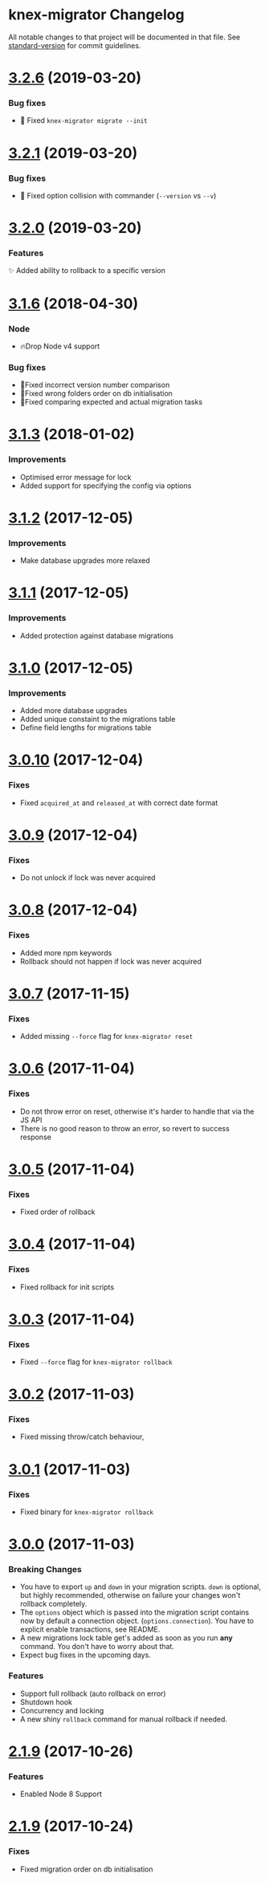 # knex-migrator Changelog

All notable changes to that project will be documented in that file. See [standard-version](https://github.com/conventional-changelog/standard-version) for commit guidelines.

<a name="3.2.6"></a>
# [3.2.6](https://github.com/TryGhost/Ghost-CLI/compare/3.2.5...v3.2.6) (2019-03-20)

### Bug fixes

- 🐛 Fixed `knex-migrator migrate --init` 

<a name="3.2.1"></a>
# [3.2.1](https://github.com/TryGhost/Ghost-CLI/compare/3.2.0...v3.2.1) (2019-03-20)

### Bug fixes

- 🐛 Fixed option collision with commander (`--version` vs `--v`) 

<a name="3.2.0"></a>
# [3.2.0](https://github.com/TryGhost/Ghost-CLI/compare/3.1.8...v3.2.0) (2019-03-20)

### Features

✨ Added ability to rollback to a specific version 


<a name="3.1.6"></a>
# [3.1.6](https://github.com/TryGhost/Ghost-CLI/compare/3.1.5...v3.1.6) (2018-04-30)

### Node
* 🔥Drop Node v4 support

### Bug fixes

* 🐛Fixed incorrect version number comparison
* 🐛Fixed wrong folders order on db initialisation 
* 🐛Fixed comparing expected and actual migration tasks 

<a name="3.1.3"></a>
# [3.1.3](https://github.com/TryGhost/Ghost-CLI/compare/3.1.2...v3.1.3) (2018-01-02)

### Improvements

* Optimised error message for lock
* Added support for specifying the config via options

<a name="3.1.2"></a>
# [3.1.2](https://github.com/TryGhost/Ghost-CLI/compare/3.1.1...v3.1.2) (2017-12-05)

### Improvements

* Make database upgrades more relaxed

<a name="3.1.1"></a>
# [3.1.1](https://github.com/TryGhost/Ghost-CLI/compare/3.1.0...v3.1.1) (2017-12-05)

### Improvements

* Added protection against database migrations

<a name="3.1.0"></a>
# [3.1.0](https://github.com/TryGhost/Ghost-CLI/compare/3.0.10...v3.1.0) (2017-12-05)

### Improvements

* Added more database upgrades
* Added unique constaint to the migrations table
* Define field lengths for migrations table

<a name="3.0.10"></a>
# [3.0.10](https://github.com/TryGhost/Ghost-CLI/compare/3.0.9...v3.0.10) (2017-12-04)

### Fixes

* Fixed `acquired_at` and `released_at` with correct date format

<a name="3.0.9"></a>
# [3.0.9](https://github.com/TryGhost/Ghost-CLI/compare/3.0.8...v3.0.9) (2017-12-04)

### Fixes

* Do not unlock if lock was never acquired

<a name="3.0.8"></a>
# [3.0.8](https://github.com/TryGhost/Ghost-CLI/compare/3.0.7...v3.0.8) (2017-12-04)

### Fixes

* Added more npm keywords
* Rollback should not happen if lock was never acquired

<a name="3.0.7"></a>
# [3.0.7](https://github.com/TryGhost/Ghost-CLI/compare/3.0.6...v3.0.7) (2017-11-15)

### Fixes

* Added missing `--force` flag for `knex-migrator reset`

<a name="3.0.6"></a>
# [3.0.6](https://github.com/TryGhost/Ghost-CLI/compare/3.0.5...v3.0.6) (2017-11-04)

### Fixes

* Do not throw error on reset, otherwise it's harder to handle that via the JS API
* There is no good reason to throw an error, so revert to success response

<a name="3.0.5"></a>
# [3.0.5](https://github.com/TryGhost/Ghost-CLI/compare/3.0.4...v3.0.5) (2017-11-04)

### Fixes

* Fixed order of rollback

<a name="3.0.4"></a>
# [3.0.4](https://github.com/TryGhost/Ghost-CLI/compare/3.0.3...v3.0.4) (2017-11-04)

### Fixes

* Fixed rollback for init scripts

<a name="3.0.3"></a>
# [3.0.3](https://github.com/TryGhost/Ghost-CLI/compare/3.0.2...v3.0.3) (2017-11-04)

### Fixes

* Fixed `--force` flag for `knex-migrator rollback`

<a name="3.0.2"></a>
# [3.0.2](https://github.com/TryGhost/Ghost-CLI/compare/3.0.1...v3.0.2) (2017-11-03)

### Fixes

* Fixed missing throw/catch behaviour,

<a name="3.0.1"></a>
# [3.0.1](https://github.com/TryGhost/Ghost-CLI/compare/3.0.0...v3.0.1) (2017-11-03)

### Fixes

* Fixed binary for `knex-migrator rollback`

<a name="3.0.0"></a>
# [3.0.0](https://github.com/TryGhost/Ghost-CLI/compare/2.1.9...v3.0.0) (2017-11-03)


### Breaking Changes
* You have to export `up` and `down` in your migration scripts. `down` is optional, but highly recommended, otherwise on failure your changes won't rollback completely.
* The `options` object which is passed into the migration script contains now by default a connection object. (`options.connection`). You have to explicit enable transactions, see README.
* A new migrations lock table get's added as soon as you run **any** command. You don't have to worry about that.
* Expect bug fixes in the upcoming days.

### Features

* Support full rollback (auto rollback on error)
* Shutdown hook
* Concurrency and locking
* A new shiny `rollback` command for manual rollback if needed.

<a name="2.1.9"></a>
# [2.1.9](https://github.com/TryGhost/Ghost-CLI/compare/2.1.8...v2.1.9) (2017-10-26)

### Features

* Enabled Node 8 Support

<a name="2.1.8"></a>
# [2.1.9](https://github.com/TryGhost/Ghost-CLI/compare/2.1.7...v2.1.8) (2017-10-24)

### Fixes

* Fixed migration order on db initialisation
